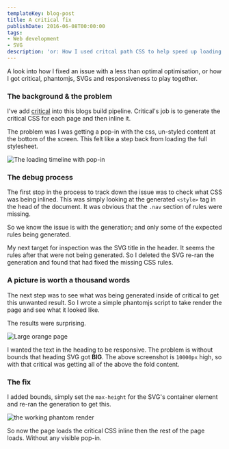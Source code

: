 ```yaml
---
templateKey: blog-post
title: A critical fix
publishDate: 2016-06-08T00:00:00
tags:
- Web development
- SVG
description: 'or: How I used critcal path CSS to help speed up loading'
---
```


A look into how I fixed an issue with a less than optimal optimisation, or how I got critical, phantomjs, SVGs and responsiveness to play together.

### The background & the problem

I've add [critical](https://github.com/addyosmani/critical) into this blogs build pipeline. Critical's job is to generate the critical CSS for each page and then inline it.

The problem was I was getting a pop-in with the css, un-styled content at the bottom of the screen. This felt like a step back from loading the full stylesheet.

![The loading timeline with pop-in](https://res.cloudinary.com/lazydayed/image/upload/v1549879824/Devtings/popin-timeline.png)

### The debug process

The first stop in the process to track down the issue was to check what CSS was being inlined. This was simply looking at the generated `<style>` tag in the head of the document. It was obvious that the `.nav` section of rules were missing.

So we know the issue is with the generation; and only some of the expected rules being generated.

My next target for inspection was the SVG title in the header. It seems the rules after that were not being generated. So I deleted the SVG re-ran the generation and found that had fixed the missing CSS rules.

### A picture is worth a thousand words

The next step was to see what was being generated inside of critical to get this unwanted result. So I wrote a simple phantomjs script to take render the page and see what it looked like.

<script src="https://gist.github.com/adsanderson/f2b857633b0ae930f83514334e62fbd2.js"></script>

The results were surprising.

![Large orange page](https://res.cloudinary.com/lazydayed/image/upload/v1549879824/Devtings/zoomed-out.png)

I wanted the text in the heading to be responsive. The problem is without bounds that heading SVG got **BIG**. The above screenshot is `10000px` high, so with that critical was getting all of the above the fold content.

### The fix

I added bounds, simply set the `max-height` for the SVG's container element and re-ran the generation to get this.

![the working phantom render](https://res.cloudinary.com/lazydayed/image/upload/v1549879825/Devtings/the-working-generation.png)

So now the page loads the critical CSS inline then the rest of the page loads. Without any visible pop-in.
